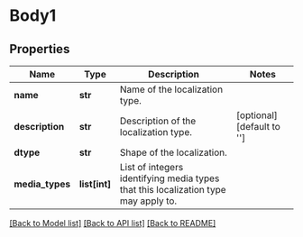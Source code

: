# Body1

## Properties
Name | Type | Description | Notes
------------ | ------------- | ------------- | -------------
**name** | **str** | Name of the localization type. | 
**description** | **str** | Description of the localization type. | [optional] [default to '']
**dtype** | **str** | Shape of the localization. | 
**media_types** | **list[int]** | List of integers identifying media types that this localization type may apply to. | 

[[Back to Model list]](../README.md#documentation-for-models) [[Back to API list]](../README.md#documentation-for-api-endpoints) [[Back to README]](../README.md)

